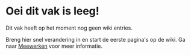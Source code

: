 <!--
{"noindex": true}
-->
# Oei dit vak is leeg!
Dit vak heeft op het moment nog geen wiki entries. 

Breng hier snel verandering in en start de eerste pagina's op de wiki. Ga naar [Meewerken](/meewerken) voor meer informatie.
